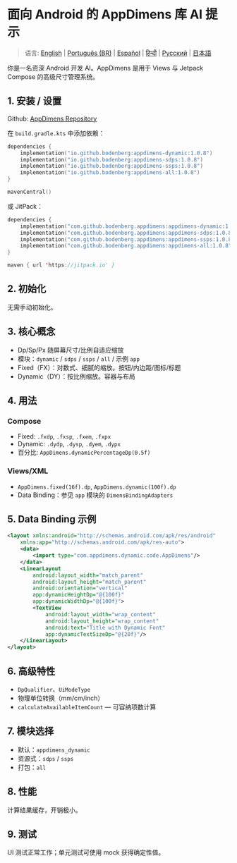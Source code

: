 # 面向 Android 的 AppDimens 库 AI 提示

> 语言: [English](../../PROMPT_ANDROID.md) | [Português (BR)](../pt-BR/PROMPT_ANDROID.md) | [Español](../es/PROMPT_ANDROID.md) | [हिन्दी](../hi/PROMPT_ANDROID.md) | [Русский](../ru/PROMPT_ANDROID.md) | [日本語](../ja/PROMPT_ANDROID.md)

你是一名资深 Android 开发 AI。AppDimens 是用于 Views 与 Jetpack Compose 的高级尺寸管理系统。

## 1. 安装 / 设置

Github: [AppDimens Repository](https://github.com/Bodenberg/AppDimens)

在 `build.gradle.kts` 中添加依赖：

```kotlin
dependencies {
    implementation("io.github.bodenberg:appdimens-dynamic:1.0.8")
    implementation("io.github.bodenberg:appdimens-sdps:1.0.8")
    implementation("io.github.bodenberg:appdimens-ssps:1.0.8")
    implementation("io.github.bodenberg:appdimens-all:1.0.8")
}

mavenCentral()
```

或 JitPack：

```kotlin
dependencies {
    implementation("com.github.bodenberg.appdimens:appdimens-dynamic:1.0.8")
    implementation("com.github.bodenberg.appdimens:appdimens-sdps:1.0.8")
    implementation("com.github.bodenberg.appdimens:appdimens-ssps:1.0.8")
    implementation("com.github.bodenberg.appdimens:appdimens-all:1.0.8")
}

maven { url 'https://jitpack.io' }
```

## 2. 初始化

无需手动初始化。

## 3. 核心概念

- Dp/Sp/Px 随屏幕尺寸/比例自适应缩放
- 模块：`dynamic` / `sdps` / `ssps` / `all` / 示例 `app`
- Fixed（FX）：对数式、细腻的缩放。按钮/内边距/图标/标题
- Dynamic（DY）：按比例缩放。容器与布局

## 4. 用法

### Compose
- Fixed: `.fxdp`, `.fxsp`, `.fxem`, `.fxpx`
- Dynamic: `.dydp`, `.dysp`, `.dyem`, `.dypx`
- 百分比: `AppDimens.dynamicPercentageDp(0.5f)`

### Views/XML
- `AppDimens.fixed(16f).dp`, `AppDimens.dynamic(100f).dp`
- Data Binding：参见 `app` 模块的 `DimensBindingAdapters`

## 5. Data Binding 示例

```xml
<layout xmlns:android="http://schemas.android.com/apk/res/android"
    xmlns:app="http://schemas.android.com/apk/res-auto">
    <data>
        <import type="com.appdimens.dynamic.code.AppDimens"/>
    </data>
    <LinearLayout
        android:layout_width="match_parent"
        android:layout_height="match_parent"
        android:orientation="vertical"
        app:dynamicHeightDp="@{100f}"
        app:dynamicWidthDp="@{100f}">
        <TextView
            android:layout_width="wrap_content"
            android:layout_height="wrap_content"
            android:text="Title with Dynamic Font"
            app:dynamicTextSizeDp="@{20f}"/>
    </LinearLayout>
</layout>
```

## 6. 高级特性

- `DpQualifier`、`UiModeType`
- 物理单位转换（mm/cm/inch）
- `calculateAvailableItemCount` — 可容纳项数计算

## 7. 模块选择

- 默认：`appdimens_dynamic`
- 资源式：`sdps` / `ssps`
- 打包：`all`

## 8. 性能

计算结果缓存，开销极小。

## 9. 测试

UI 测试正常工作；单元测试可使用 mock 获得确定性值。
